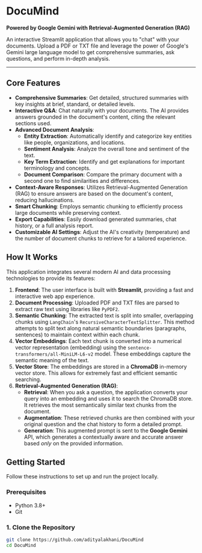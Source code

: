 # DocuMind

**Powered by Google Gemini with Retrieval-Augmented Generation (RAG)**

An interactive Streamlit application that allows you to "chat" with your documents. Upload a PDF or TXT file and leverage the power of Google's Gemini large language model to get comprehensive summaries, ask questions, and perform in-depth analysis.

---

## Core Features

* **Comprehensive Summaries**: Get detailed, structured summaries with key insights at brief, standard, or detailed levels.
* **Interactive Q&A**: Chat naturally with your documents. The AI provides answers grounded in the document's content, citing the relevant sections used.
* **Advanced Document Analysis**:
    * **Entity Extraction**: Automatically identify and categorize key entities like people, organizations, and locations.
    * **Sentiment Analysis**: Analyze the overall tone and sentiment of the text.
    * **Key Term Extraction**: Identify and get explanations for important terminology and concepts.
    * **Document Comparison**: Compare the primary document with a second one to find similarities and differences.
* **Context-Aware Responses**: Utilizes Retrieval-Augmented Generation (RAG) to ensure answers are based on the document's content, reducing hallucinations.
* **Smart Chunking**: Employs semantic chunking to efficiently process large documents while preserving context.
* **Export Capabilities**: Easily download generated summaries, chat history, or a full analysis report.
* **Customizable AI Settings**: Adjust the AI's creativity (temperature) and the number of document chunks to retrieve for a tailored experience.

## How It Works

This application integrates several modern AI and data processing technologies to provide its features:

1.  **Frontend**: The user interface is built with **Streamlit**, providing a fast and interactive web app experience.
2.  **Document Processing**: Uploaded PDF and TXT files are parsed to extract raw text using libraries like `PyPDF2`.
3.  **Semantic Chunking**: The extracted text is split into smaller, overlapping chunks using `LangChain`'s `RecursiveCharacterTextSplitter`. This method attempts to split text along natural semantic boundaries (paragraphs, sentences) to maintain context within each chunk.
4.  **Vector Embeddings**: Each text chunk is converted into a numerical vector representation (embedding) using the `sentence-transformers/all-MiniLM-L6-v2` model. These embeddings capture the semantic meaning of the text.
5.  **Vector Store**: The embeddings are stored in a **ChromaDB** in-memory vector store. This allows for extremely fast and efficient semantic searching.
6.  **Retrieval-Augmented Generation (RAG)**:
    * **Retrieval**: When you ask a question, the application converts your query into an embedding and uses it to search the ChromaDB store. It retrieves the most semantically similar text chunks from the document.
    * **Augmentation**: These retrieved chunks are then combined with your original question and the chat history to form a detailed prompt.
    * **Generation**: This augmented prompt is sent to the **Google Gemini** API, which generates a contextually aware and accurate answer based *only* on the provided information.

## Getting Started

Follow these instructions to set up and run the project locally.

### Prerequisites

* Python 3.8+
* Git

### 1. Clone the Repository

```bash
git clone https://github.com/adityalakhani/DocuMind
cd DocuMind
